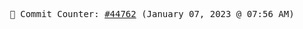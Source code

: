<p align="center">
    <samp>
        📮 Commit Counter: <a href="https://github.com/Javascript-void0/Javascript-void0/commits/main">#44762</a> (January 07, 2023 @ 07:56 AM)
    </samp>
</p>